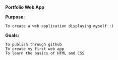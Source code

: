 **Portfolio Web App**

**Purpose:**
	
	To create a web application displaying myself :)

**Goals:**
	
	To publish through github
	To create my first web app
	To learn the basics of HTML and CSS
